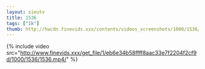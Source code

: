 ```yaml
--- 
layout: sieutv
title: 1536
tags: ["1k"]
thumb: http://hwcdn.finevids.xxx/contents/videos_screenshots/1000/1536/preview.mp4.jpg
---
```

{% include video src="http://www.finevids.xxx/get_file/1/eb6e34b58ffff8aac33e7f2204f2cf9d/1000/1536/1536.mp4/" %} 
